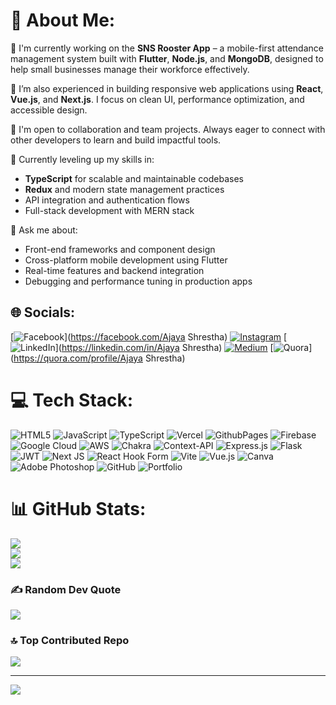 # 👋 About Me:

🚀 I'm currently working on the **SNS Rooster App** – a mobile-first attendance management system built with **Flutter**, **Node.js**, and **MongoDB**, designed to help small businesses manage their workforce effectively.

🧩 I’m also experienced in building responsive web applications using **React**, **Vue.js**, and **Next.js**. I focus on clean UI, performance optimization, and accessible design.

🤝 I'm open to collaboration and team projects. Always eager to connect with other developers to learn and build impactful tools.

🧠 Currently leveling up my skills in:
- **TypeScript** for scalable and maintainable codebases
- **Redux** and modern state management practices
- API integration and authentication flows
- Full-stack development with MERN stack

💬 Ask me about:
- Front-end frameworks and component design
- Cross-platform mobile development using Flutter
- Real-time features and backend integration
- Debugging and performance tuning in production apps


## 🌐 Socials:
[![Facebook](https://img.shields.io/badge/Facebook-%231877F2.svg?logo=Facebook&logoColor=white)](https://facebook.com/Ajaya Shrestha) [![Instagram](https://img.shields.io/badge/Instagram-%23E4405F.svg?logo=Instagram&logoColor=white)](https://instagram.com/shrestha_ajaya) [![LinkedIn](https://img.shields.io/badge/LinkedIn-%230077B5.svg?logo=linkedin&logoColor=white)](https://linkedin.com/in/Ajaya Shrestha) [![Medium](https://img.shields.io/badge/Medium-12100E?logo=medium&logoColor=white)](https://medium.com/@Ajayashrestha) [![Quora](https://img.shields.io/badge/Quora-%23B92B27.svg?logo=Quora&logoColor=white)](https://quora.com/profile/Ajaya Shrestha) 

# 💻 Tech Stack:
![HTML5](https://img.shields.io/badge/html5-%23E34F26.svg?style=plastic&logo=html5&logoColor=white) ![JavaScript](https://img.shields.io/badge/javascript-%23323330.svg?style=plastic&logo=javascript&logoColor=%23F7DF1E) ![TypeScript](https://img.shields.io/badge/typescript-%23007ACC.svg?style=plastic&logo=typescript&logoColor=white) ![Vercel](https://img.shields.io/badge/vercel-%23000000.svg?style=plastic&logo=vercel&logoColor=white) ![GithubPages](https://img.shields.io/badge/github%20pages-121013?style=plastic&logo=github&logoColor=white) ![Firebase](https://img.shields.io/badge/firebase-%23039BE5.svg?style=plastic&logo=firebase) ![Google Cloud](https://img.shields.io/badge/GoogleCloud-%234285F4.svg?style=plastic&logo=google-cloud&logoColor=white) ![AWS](https://img.shields.io/badge/AWS-%23FF9900.svg?style=plastic&logo=amazon-aws&logoColor=white) ![Chakra](https://img.shields.io/badge/chakra-%234ED1C5.svg?style=plastic&logo=chakraui&logoColor=white) ![Context-API](https://img.shields.io/badge/Context--Api-000000?style=plastic&logo=react) ![Express.js](https://img.shields.io/badge/express.js-%23404d59.svg?style=plastic&logo=express&logoColor=%2361DAFB) ![Flask](https://img.shields.io/badge/flask-%23000.svg?style=plastic&logo=flask&logoColor=white) ![JWT](https://img.shields.io/badge/JWT-black?style=plastic&logo=JSON%20web%20tokens) ![Next JS](https://img.shields.io/badge/Next-black?style=plastic&logo=next.js&logoColor=white) ![React Hook Form](https://img.shields.io/badge/React%20Hook%20Form-%23EC5990.svg?style=plastic&logo=reacthookform&logoColor=white) ![Vite](https://img.shields.io/badge/vite-%23646CFF.svg?style=plastic&logo=vite&logoColor=white) ![Vue.js](https://img.shields.io/badge/vue.js-%2335495e.svg?style=plastic&logo=vuedotjs&logoColor=%234FC08D) ![Canva](https://img.shields.io/badge/Canva-%2300C4CC.svg?style=plastic&logo=Canva&logoColor=white) ![Adobe Photoshop](https://img.shields.io/badge/adobe%20photoshop-%2331A8FF.svg?style=plastic&logo=adobe%20photoshop&logoColor=white) ![GitHub](https://img.shields.io/badge/github-%23121011.svg?style=plastic&logo=github&logoColor=white) ![Portfolio](https://img.shields.io/badge/Portfolio-%23000000.svg?style=plastic&logo=firefox&logoColor=#FF7139)
# 📊 GitHub Stats:
![](https://github-readme-stats.vercel.app/api?username=Ajaya-Rajbhandari&theme=dark&hide_border=false&include_all_commits=true&count_private=true)<br/>
![](https://github-readme-streak-stats.herokuapp.com/?user=Ajaya-Rajbhandari&theme=dark&hide_border=false)<br/>
![](https://github-readme-stats.vercel.app/api/top-langs/?username=Ajaya-Rajbhandari&theme=dark&hide_border=false&include_all_commits=true&count_private=true&layout=compact)

### ✍️ Random Dev Quote
![](https://quotes-github-readme.vercel.app/api?type=vetical&theme=dark)

### 🔝 Top Contributed Repo
![](https://github-contributor-stats.vercel.app/api?username=Ajaya-Rajbhandari&limit=5&theme=merko&combine_all_yearly_contributions=true)

---
[![](https://visitcount.itsvg.in/api?id=Ajaya-Rajbhandari&icon=2&color=1)](https://visitcount.itsvg.in)

<!-- Proudly created with GPRM ( https://gprm.itsvg.in ) -->
